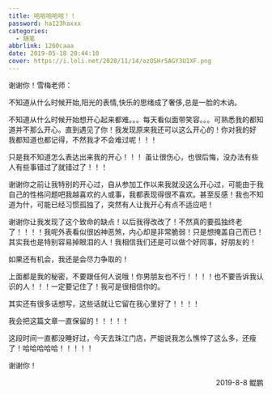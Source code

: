 ```yaml
---
title: 哈哈哈哈哈！！
password: ha123haxxx
categories:
  - 随笔
abbrlink: 1260caaa
date: 2019-05-18 20:44:10
cover: https://i.loli.net/2020/11/14/ozOSHr5AGY3U1XF.png
---
```


谢谢你！雪梅老师：

​不知道从什么时候开始,阳光的表情,快乐的思绪成了奢侈,总是一脸的木讷。

不知道从什么时候开始想开心起来都难。。。每天看似面带笑容。。。可熟悉我的都知道并不那么开心。
​
​直到遇见了你！我发现原来我还可以这么开心的！你对我的好 我都知道也都记得，不然我才不会难过呢！！！

只是我不知道怎么表达出来我的开心！！！ 虽让很伤心，也很后悔，没办法有些人有些事错过了就错过了！！！
​

​谢谢你之前让我特别的开心过，自从参加工作以来我就没这么开心过，可能由于我自己的性格问题吧我越喜欢的人或事，我都表现得很不喜欢。甚至反感！我也不知道为什，可能已经习惯孤独了，突然有人让我开心有点不适应吧！​

​谢谢你让我发现了这个致命的缺点！以后我得改改了！不然真的要孤独终老了！！！！
​
​我呢外表看似很凶神恶煞，内心却是非常脆弱！只是想掩盖自己而已！其实我也是特别容易掉眼泪的人！
​
​我相信我们还是可以做个好同事，好朋友的！

如果还有机会，我还是会尽力争取的！

上面都是我的秘密，不要跟任何人说哦！你男朋友也不行！！！！也不要告诉我认识的人！！！一定要记住了！我可是很相信你的。

其实还有很多话想写，这些话就让它留在我心里好了！！！！

​我会把这篇文章一直保留的！！！！！ 

这段时间一直都没睡好过，今天去珠江门店，严姐说我怎么憔悴了这么多，还瘦了！哈哈哈哈哈！！！！！

谢谢你！
<p align="right">2019-8-8 鲲鹏</p>​

​
